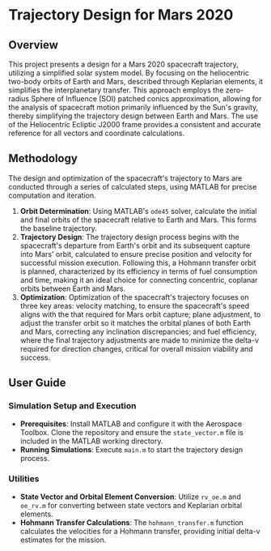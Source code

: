 # Trajectory Design for Mars 2020

## Overview

This project presents a design for a Mars 2020 spacecraft trajectory, utilizing a simplified solar system model. By focusing on the heliocentric two-body orbits of Earth and Mars, described through Keplarian elements, it simplifies the interplanetary transfer. This approach employs the zero-radius Sphere of Influence (SOI) patched conics approximation, allowing for the analysis of spacecraft motion primarily influenced by the Sun's gravity, thereby simplifying the trajectory design between Earth and Mars. The use of the Heliocentric Ecliptic J2000 frame provides a consistent and accurate reference for all vectors and coordinate calculations.

## Methodology

The design and optimization of the spacecraft's trajectory to Mars are conducted through a series of calculated steps, using MATLAB for precise computation and iteration. 

1. **Orbit Determination**: Using MATLAB's `ode45` solver, calculate the initial and final orbits of the spacecraft relative to Earth and Mars. This forms the baseline trajectory.
2. **Trajectory Design**: The trajectory design process begins with the spacecraft's departure from Earth's orbit and its subsequent capture into Mars' orbit, calculated to ensure precise position and velocity for successful mission execution. Following this, a Hohmann transfer orbit is planned, characterized by its efficiency in terms of fuel consumption and time, making it an ideal choice for connecting concentric, coplanar orbits between Earth and Mars.
3. **Optimization**: Optimization of the spacecraft's trajectory focuses on three key areas: velocity matching, to ensure the spacecraft's speed aligns with the that required for Mars orbit capture; plane adjustment, to adjust the transfer orbit so it matches the orbital planes of both Earth and Mars, correcting any inclination discrepancies; and fuel efficiency, where the final trajectory adjustments are made to minimize the delta-v required for direction changes, critical for overall mission viability and success. 

## User Guide

### Simulation Setup and Execution

- **Prerequisites**: Install MATLAB and configure it with the Aerospace Toolbox. Clone the repository and ensure the `state_vector.m` file is included in the MATLAB working directory.
- **Running Simulations**: Execute `main.m` to start the trajectory design process.

### Utilities

- **State Vector and Orbital Element Conversion**: Utilize `rv_oe.m` and `oe_rv.m` for converting between state vectors and Keplarian orbital elements.
- **Hohmann Transfer Calculations**: The `hohmann_transfer.m` function calculates the velocities for a Hohmann transfer, providing initial delta-v estimates for the mission.
